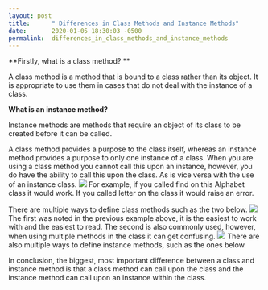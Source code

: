 ```yaml
---
layout: post
title:      " Differences in Class Methods and Instance Methods"
date:       2020-01-05 18:30:03 -0500
permalink:  differences_in_class_methods_and_instance_methods
---
```



**Firstly, what is a class method? **

A class method is a method that is bound to a class rather than its object. It is appropriate to use them in cases that do not deal with the instance of a class.

**What is an instance method?**

Instance methods are methods that require an object of its class to be created before it can be called. 

A class method provides a purpose to the class itself, whereas an instance method provides a purpose to only one instance of a class. When you are using a class method you cannot call this upon an instance, however, you do have the ability to call this upon the class. As is vice versa with the use of an instance class.
![](https://i.imgur.com/9ExB6JA.jpg)
For example, if you called find on this Alphabet class it would work. If you called letter on the class it would raise an error.

There are multiple ways to define class methods such as the two below.
![](https://i.imgur.com/5NzyKpo.jpg)
The first was noted in the previous example above, it is the easiest to work with and the easiest to read. The second is also commonly used, however, when using multiple methods in the class it can get confusing.
![](https://i.imgur.com/Bw91UeN.jpg)
There are also multiple ways to define instance methods, such as the ones below.

In conclusion, the biggest, most important difference between a class and instance method is that a class method can call upon the class and the instance method can call upon an instance within the class.
